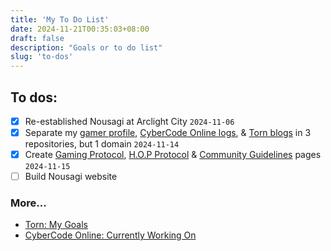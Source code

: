 ```yaml
---
title: 'My To Do List'
date: 2024-11-21T00:35:03+08:00
draft: false
description: "Goals or to do list"
slug: 'to-dos'
---
```


## To dos:

- [x] Re-established Nousagi at Arclight City `2024-11-06`
- [x] Separate my [gamer profile](/), [CyberCode Online logs](/cco/), & [Torn blogs](/torn/) in 3 repositories, but 1 domain `2024-11-14`
- [x] Create [Gaming Protocol](/protocol), [H.O.P Protocol](/H.O.P-Protocol) & [Community Guidelines](/guidelines) pages `2024-11-15`
- [ ] Build Nousagi website

### More...

- [Torn: My Goals](/torn/goals/)
- [CyberCode Online: Currently Working On](/cco/about/)
